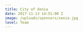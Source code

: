 ```yaml
---
title: City of Xenia
date: 2017-11-13 14:51:00 Z
image: /uploads/sponsors/xenia.jpg
level: Team
---
```


